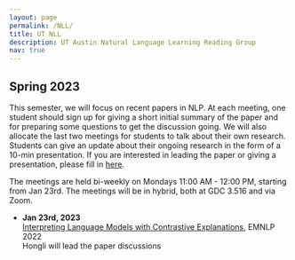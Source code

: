 ```yaml
---
layout: page
permalink: /NLL/
title: UT NLL
description: UT Austin Natural Language Learning Reading Group
nav: true
---
```


<h2>Spring 2023</h2>
This semester, we will focus on recent papers in NLP. At each meeting, one student should sign up for giving a short initial summary of the paper and for preparing some questions to get the discussion going. We will also allocate the last two meetings for students to talk about their own research. Students can give an update about their ongoing research in the form of a 10-min presentation. If you are interested in leading the paper or giving a presentation, please fill in <a href="https://docs.google.com/spreadsheets/d/17y7wGwBkSCq4ZCLCYVTyCmM2m_zGGA6eGmTNPUc6UM4/edit?usp=sharing">here</a>.

The meetings are held bi-weekly on Mondays 11:00 AM - 12:00 PM, starting from Jan 23rd. The meetings will be in hybrid, both at GDC 3.516 and via Zoom.

<ul>
   <li><b>Jan 23rd, 2023</b></li>
   <a href="https://preview.aclanthology.org/emnlp-22-ingestion/2022.emnlp-main.14.pdf">Interpreting Language Models with Contrastive Explanations</a>, EMNLP 2022<br>
   Hongli will lead the paper discussions
</ul>